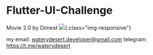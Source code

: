 # Flutter-UI-Challenge

Movie 2.0 by Dimest
![](assets/movie_2_dimest.gif){:class="img-responsive"}

my email: waterydesert.developer@gmail.com
telegram: https://t.me/waterydesert
